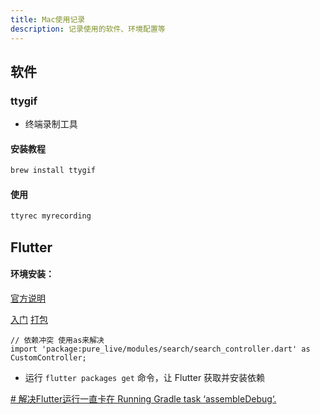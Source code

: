 ```yaml
---
title: Mac使用记录
description: 记录使用的软件、环境配置等
---
```

## 软件

###  ttygif

- 终端录制工具

#### 安装教程

```bash
brew install ttygif
```

#### 使用

```bash 命令行提示符 command:("[root@localhost] $":1,9-10||"[admin@remotehost] #":4-6)
ttyrec myrecording
```






## Flutter

#### 环境安装：

[官方说明](https://docs.flutter.dev/get-started/install/macos)

[入门](https://blog.csdn.net/duoduo_11011/article/details/125776650)
[打包](https://blog.csdn.net/duoduo_11011/article/details/125988124)

```
// 依赖冲突 使用as来解决
import 'package:pure_live/modules/search/search_controller.dart' as CustomController;

```

- 运行 `flutter packages get` 命令，让 Flutter 获取并安装依赖

[# 解决Flutter运行一直卡在 Running Gradle task ‘assembleDebug‘.](https://blog.csdn.net/zhangyiminsunshine/article/details/111137877?spm=1001.2101.3001.6650.5&utm_medium=distribute.pc_relevant.none-task-blog-2%7Edefault%7ECTRLIST%7ERate-5-111137877-blog-128835228.235%5Ev38%5Epc_relevant_sort_base2&depth_1-utm_source=distribute.pc_relevant.none-task-blog-2%7Edefault%7ECTRLIST%7ERate-5-111137877-blog-128835228.235%5Ev38%5Epc_relevant_sort_base2&utm_relevant_index=6)